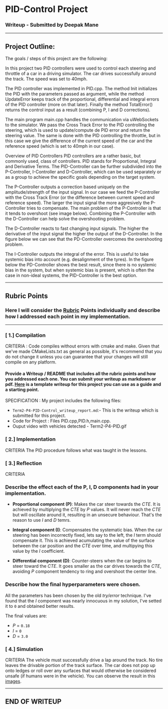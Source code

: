 # **PID-Control Project**

### Writeup - Submitted by Deepak Mane

---
## Project Outline:

The goals / steps of this project are the following:

In this project two PID controllers were used to control each steering and throttle of a car in a driving simulator. The car drives successfully around the track. The speed was set to 40mph.

The PID controller was implemented in PID.cpp. The method Init initializes the PID with the parameters passed as argument, while the method UpdateError keeps track of the proportional, differential and integral errors of the PID controller (more on that later). Finally the method TotalError() returns the control input as a result (combining P, I and D corrections).

The main program main.cpp handles the communication via uWebSockets to the simulator. We pass the Cross Track Error to the PID controlling the steering, which is used to update/compute de PID error and return the steering value. The same is done with the PID controlling the throttle, but in this case we give the difference of the current speed of the car and the reference speed (which is set to 40mph in our case).

Overview of PID Controllers
PID controllers are a rather basic, but commonly used, class of controllers. PID stands for Proportional, Integral and Derivative Terms. The PID-Controller can be further subdivided into the P-Controller, I-Controller and D-Controller, which can be used separately or as a group to achieve the specific goals depending on the target system.

The P-Controller outputs a correction based uniquely on the amplitude/strength of the input signal. In our case we feed the P-Controller with the Cross Track Error (or the difference between current speed and reference speed). The larger the input signal the more aggresively the P-Controller tries to compensate. The main problem of the P-Controller is that it tends to overshoot (see image below). Combining the P-Controller with the D-Controller can help solve the overshooting problem.

The D-Controller reacts to fast changing input signals. The higher the derivative of the input signal the higher the output of the D-Controller. In the figure below we can see that the PD-Controller overcomes the overshooting problem.

The I-Controller outputs the integral of the error. This is useful to take systemic bias into account (e.g. desalignment of the tyres). In the figure below the PD-Controller shows the best result, since there is no systemic bias in the system, but when systemic bias is present, which is often the case in non-ideal systems, the PID-Controller is the best option.


---
## Rubric Points
### Here I will consider the [Rubric](https://review.udacity.com/#!/rubrics/824/view) Points individually and describe how I addressed each point in my implementation.  

---
### [ 1.] Compilation

CRITERIA : Code compiles without errors with cmake and make.
Given that we've made CMakeLists.txt as general as possible, it's recommend that you do not change it unless you can guarantee that your changes will still compile on any platform.

#### Provide a Writeup / README that includes all the rubric points and how you addressed each one.  You can submit your writeup as markdown or pdf.  [Here](https://github.com/udacity/CarND-Vehicle-Detection/blob/master/writeup_template.md) is a template writeup for this project you can use as a guide and a starting point.  

SPECIFICATION :  My project includes the following files:
* `Term2-P4-PID-Control_writeup_report.md`:- This is the writeup which is submitted for this project.
* Code for Project : Files PID.cpp,PID.h,main.cpp.
* Ouput video with vehicles detected - Term2-P4-PID.gif

### [ 2.] Implementation

CRITERIA
The PID procedure follows what was taught in the lessons.

### [ 3.] Reflection

CRITERIA
### Describe the effect each of the P, I, D components had in your implementation.

- **Proportional component (P)**: Makes the car steer towards the _CTE_. It is achieved by multiplying the _CTE_ by _P_ values. It will never reach the _CTE_ but  will oscillate around it, resulting in an unsecure behaviour. That's the reason to use _I_ and _D_ temrs.

- **Integral component (I)**: Compensates the systematic bias. When the car steering has been incorrectly fixed, lets say to the left, the _I_ term should compensate it. This is achieved acumulating the value of the surface between the car position and the _CTE_ over time, and multipying this value by the _I_ coefficient.

- **Differential component (D)**: Counter-steers when the car begins to steer toward the _CTE_. It goes smaller as the car drives towards the _CTE_, avoiding _P_ component tendency to ring and overshoot the center line.

### Describe how the final hyperparameters were chosen.

All the parameters has been chosen by the old _try/error_ technique. I've found that the _I_ component was nearly innocuous in my solution, I've setted it to `0` and obtained better results.

The final values are:

- _P_ = `0.18`
- _I_ = `0`
- _D_ = `3.0`

### [ 4.] Simulation

CRITERIA
The vehicle must successfully drive a lap around the track.
No tire leaves the drivable portion of the track surface. The car does not pop up onto ledges or roll over any surfaces that would otherwise be considered unsafe (if humans were in the vehicle).
You can observe the result in this [images](https://github.com/deepak-mane/SDCND/blob/master/Term2-P4-PID-Control/images/Term2-P4-PID.gif).

---
END OF WRITEUP
---

